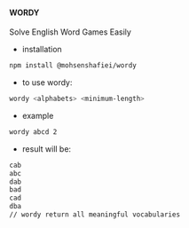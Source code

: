 #### WORDY
Solve English Word Games Easily

- installation
```bash
npm install @mohsenshafiei/wordy
```
- to use wordy:
```bash
wordy <alphabets> <minimum-length>
```
- example
```bash
wordy abcd 2
```
- result will be:
```bash
cab
abc
dab
bad
cad
dba
// wordy return all meaningful vocabularies
```
